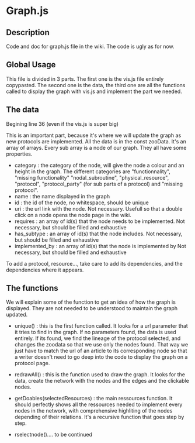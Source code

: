 # Graph.js

## Description

Code and doc for graph.js file in the wiki.
The code is ugly as for now.

##  Global Usage

This file is divided in 3 parts. The first one is the vis.js file entirely copypasted.
The second one is the data, the third one are all the functions called to display the graph with vis.js and implement the part we needed.

## The data

Begining line 36 (even if the vis.js is super big)

This is an important part, because it's where we will update the graph as new protocols are implemented. All the data is in the const zooData. It's an array of arrays. Every sub array is a node of our graph. They all have some properties.

* category : the category of the node, will give the node a colour and an height in the graph. The different categories are "functionnality", "missing functionality" "nodal_subroutine", "physical_resource", "protocol", "protocol_party" (for sub parts of a protocol) and  "missing protocol".
* name : the name displayed in the graph
* id : the id of the node, no whitespace, should be unique
* uri : the url link with the node. Not necessary. Usefull so that a double click on a node opens the node page in the wiki.
* requires : an array of id(s) that the node needs to be implemented. Not necessary, but should be filled and exhaustive
* has_subtype : an array of id(s) that the node includes. Not necessary, but should be filled and exhaustive
* implemented_by : an array of id(s) that the node is implemented by Not necessary, but should be filled and exhaustive

To add a protocol, resource..., take care to add its dependencies, and the dependencies where it appears.

## The functions

We will explain some of the function to get an idea of how the graph is displayed. They are not needed to be understood to maintain the graph updated.

* unique() : this is the first function called. It looks for a url parameter that it tries to find in the graph. If no parameters found, the data is used entirely. If its found, we find the lineage of the protocol selected, and changes the zoodata so that we use only the nodes found. That way we just have to match the url of an article to its corresponding node so that a writer doesn't need to go deep into the code to display the graph on a protocol page.

* redrawAll() : this is the function used to draw the graph. It looks for the data, create the network with the nodes and the edges and the clickable nodes.

* getDoables(selectedResources) : the main ressources function. It should perfectly shows all the ressources needed to implement every nodes in the network, with comprehensive highliting of the nodes depending of their relations. It's a recursive function that goes step by step.

* rselectnode().... to be continued

